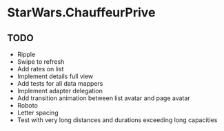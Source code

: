 # StarWars.ChauffeurPrive



## TODO

- Ripple
- Swipe to refresh
- Add rates on list
- Implement details full view
- Add tests for all data mappers
- Implement adapter delegation
- Add transition animation between list avatar and page avatar
- Roboto
- Letter spacing
- Test with very long distances and durations exceeding long capacities